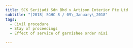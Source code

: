 ```yaml
---
title: SCK Serijadi Sdn Bhd v Artison Interior Pte Ltd 
subtitle: "[2018] SGHC 8 / 09\_January\_2018"
tags:
  - Civil procedure
  - Stay of proceedings
  - Effect of service of garnishee order nisi

---
```


